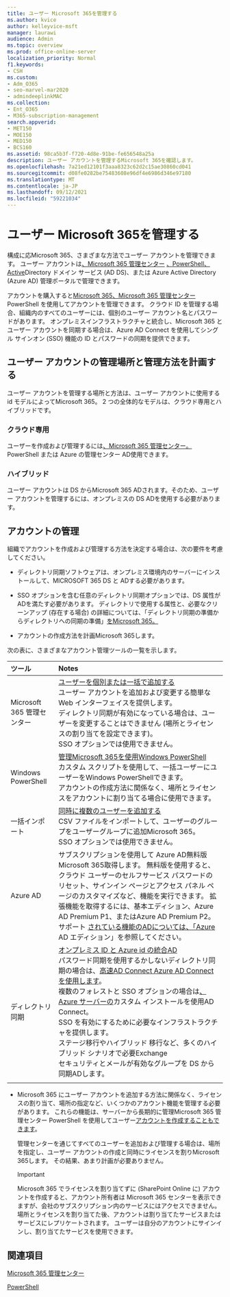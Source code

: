 ```yaml
---
title: ユーザー Microsoft 365を管理する
ms.author: kvice
author: kelleyvice-msft
manager: laurawi
audience: Admin
ms.topic: overview
ms.prod: office-online-server
localization_priority: Normal
f1.keywords:
- CSH
ms.custom:
- Adm_O365
- seo-marvel-mar2020
- admindeeplinkMAC
ms.collection:
- Ent_O365
- M365-subscription-management
search.appverid:
- MET150
- MOE150
- MED150
- BCS160
ms.assetid: 98ca5b3f-f720-4d8e-91be-fe656548a25a
description: ユーザー アカウントを管理するMicrosoft 365を確認します。
ms.openlocfilehash: 7a21ed12101f3aaa8323c62d2c15ae30860cd041
ms.sourcegitcommit: d08fe0282be75483608e96df4e6986d346e97180
ms.translationtype: MT
ms.contentlocale: ja-JP
ms.lasthandoff: 09/12/2021
ms.locfileid: "59221034"
---
```

# <a name="manage-microsoft-365-user-accounts"></a>ユーザー Microsoft 365を管理する

構成に応Microsoft 365、さまざまな方法でユーザー アカウントを管理できます。 ユーザー アカウントは[、Microsoft 365 管理センター](../admin/add-users/index.yml) [、PowerShell、Active](manage-user-accounts-and-licenses-with-microsoft-365-powershell.md)Directory ドメイン サービス (AD DS)、または Azure Active Directory (Azure AD) 管理ポータルで管理できます。 

アカウントを購入すると<a href="https://go.microsoft.com/fwlink/p/?linkid=2024339" target="_blank">Microsoft 365、Microsoft 365 管理センター</a> PowerShell を使用してアカウントを管理できます。 クラウド ID を管理する場合、組織内のすべてのユーザーには、個別のユーザー アカウント名とパスワードがあります。 オンプレミスインフラストラクチャと統合し、Microsoft 365 とユーザー アカウントを同期する場合は、Azure AD Connect を使用してシングル サインオン (SSO) 機能の ID とパスワードの同期を提供できます。
  
## <a name="plan-for-where-and-how-you-will-manage-your-user-accounts"></a>ユーザー アカウントの管理場所と管理方法を計画する

ユーザー アカウントを管理する場所と方法は、ユーザー アカウントに使用する id モデルによってMicrosoft 365。 2 つの全体的なモデルは、クラウド専用とハイブリッドです。
  
### <a name="cloud-only"></a>クラウド専用

ユーザーを作成および管理するには<a href="https://go.microsoft.com/fwlink/p/?linkid=2024339" target="_blank">、Microsoft 365 管理センター。</a> PowerShell または Azure の管理センター AD使用できます。 
    
### <a name="hybrid"></a>ハイブリッド

ユーザー アカウントは DS からMicrosoft 365 ADされます。そのため、ユーザー アカウントを管理するには、オンプレミスの DS ADを使用する必要があります。 
    
## <a name="managing-accounts"></a>アカウントの管理

組織でアカウントを作成および管理する方法を決定する場合は、次の要件を考慮してください。
  
- ディレクトリ同期ソフトウェアは、オンプレミス環境内のサーバーにインストールして、MICROSOFT 365 DS と ADする必要があります。
    
- SSO オプションを含む任意のディレクトリ同期オプションでは、DS 属性がADを満たす必要があります。 ディレクトリで使用する属性と、必要なクリーンアップ (存在する場合) の詳細については、「ディレクトリ同期の準備からディレクトリへの同期の準備」[をMicrosoft 365。](prepare-for-directory-synchronization.md) 
    
- アカウントの作成方法を計画Microsoft 365します。
    
次の表に、さまざまなアカウント管理ツールの一覧を示します。
    
|ツール|Notes|
|:-----|:-----|
|Microsoft 365 管理センター  <br/> |[ユーザーを個別または一括で追加する](../admin/add-users/add-users.md) <br/>  ユーザー アカウントを追加および変更する簡単な Web インターフェイスを提供します。  <br/>  ディレクトリ同期が有効になっている場合は、ユーザーを変更することはできません (場所とライセンスの割り当てを設定できます)。  <br/>  SSO オプションでは使用できません。  <br/> |
|Windows PowerShell  <br/> |[管理Microsoft 365を使用Windows PowerShell](./manage-microsoft-365-with-microsoft-365-powershell.md) <br/>  カスタム スクリプトを使用して、一括ユーザーにユーザーをWindows PowerShellできます。  <br/>  アカウントの作成方法に関係なく、場所とライセンスをアカウントに割り当てる場合に使用できます。  <br/> |
|一括インポート  <br/> |[同時に複数のユーザーを追加する](add-several-users-at-the-same-time.md) <br/>  CSV ファイルをインポートして、ユーザーのグループをユーザーグループに追加Microsoft 365。  <br/>  SSO オプションでは使用できません。  <br/> |
|Azure AD  <br/> |サブスクリプションを使用して Azure AD無料版Microsoft 365取得します。 無料版を使用すると、クラウド ユーザーのセルフサービス パスワードのリセット、サインイン ページとアクセス パネル ページのカスタマイズなど、機能を実行できます。 拡張機能を取得するには、基本エディション、Azure AD Premium P1、またはAzure AD Premium P2。 サポート [されている機能のADについては、「Azure](/azure/active-directory/fundamentals/active-directory-whatis) AD エディション」を参照してください。  <br/> |
|ディレクトリ同期  <br/> |[オンプレミス ID と Azure id の統合AD](/azure/active-directory/hybrid/whatis-hybrid-identity) <br/>  パスワード同期を使用するかしないディレクトリ同期の場合は、[高速AD Connect Azure AD Connectを使用します](/azure/active-directory/hybrid/how-to-connect-install-express)。  <br/>  複数のフォレストと SSO オプションの場合は[、Azure サーバーの](/azure/active-directory/hybrid/how-to-connect-install-custom)カスタム インストールを使用AD Connect。  <br/>  SSO を有効にするために必要なインフラストラクチャを提供します。  <br/>  ステージ移行やハイブリッド 移行など、多くのハイブリッド シナリオで必要Exchange  <br/>  セキュリティとメールが有効なグループを DS から同期ADします。  <br/> |
|||
   
- Microsoft 365 にユーザー アカウントを追加する方法に関係なく、ライセンスの割り当て、場所の指定など、いくつかのアカウント機能を管理する必要があります。 これらの機能は、サーバーから長期的に管理Microsoft 365 管理センター <a href="https://go.microsoft.com/fwlink/p/?linkid=2024339" target="_blank"></a> PowerShell を使用してユーザー[アカウントを作成することもできます](./create-user-accounts-with-microsoft-365-powershell.md)。
    
    管理センターを通じてすべてのユーザーを追加および管理する場合は、場所を指定し、ユーザー アカウントの作成と同時にライセンスを割りMicrosoft 365します。 その結果、あまり計画が必要ありません。
    
    > [!IMPORTANT]
    > Microsoft 365 でライセンスを割り当てずに (SharePoint Online に) アカウントを作成すると、アカウント所有者は Microsoft 365 センターを表示できますが、会社のサブスクリプション内のサービスにはアクセスできません。 場所とライセンスを割り当てた後、アカウントは割り当てたサービスまたはサービスにレプリケートされます。 ユーザーは自分のアカウントにサインインし、割り当てたサービスを使用できます。 
  
## <a name="see-also"></a>関連項目

[Microsoft 365 管理センター](../admin/add-users/index.yml)

[PowerShell](manage-user-accounts-and-licenses-with-microsoft-365-powershell.md)
